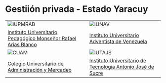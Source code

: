 # Gestiión privada - Estado Yaracuy

| | |
|---|---|
| ![IUPMRAB](/images/universidades/iupmrab.png) | ![IUNAV](/images/universidades/iunav.png) |
| [Instituto Universitario Pedagógico Monseñor Rafael Arias Blanco](/docs/yaracuy/universidades/iumrab) | [Instituto Universitario Adventista de Venezuela](/docs/yaracuy/universidades/iunav) |
| ![CUAM](/images/universidades/cuam.png) | ![IUTAJS](/images/universidades/iutajs.png) |
| [Colegio Universitario de Administración y Mercadeo](/docs/yaracuy/universidades/cuam) | [Instituto Universitario de Tecnología Antonio José de Sucre](/docs/yaracuy/universidades/iutajs) |
